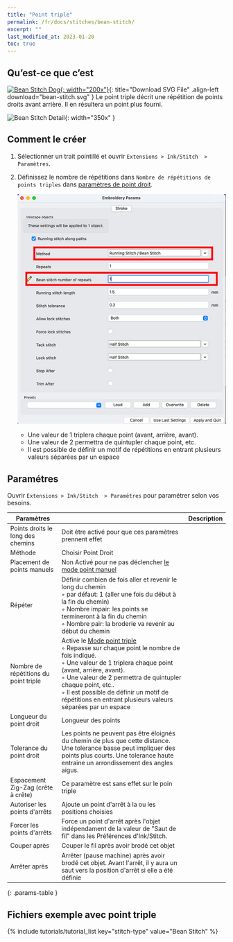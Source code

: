 ```yaml
---
title: "Point triple"
permalink: /fr/docs/stitches/bean-stitch/
excerpt: ""
last_modified_at: 2023-01-20
toc: true
---
```

## Qu’est-ce que c’est
[![Bean Stitch Dog](/assets/images/docs/bean-stitch-example.jpg){: width="200x"}](/assets/images/docs/bean-stitch.svg){: title="Download SVG File" .align-left download="bean-stitch.svg" }
Le point triple décrit une répétition de points droits avant arrière. Il en résultera un point plus fourni.

![Bean Stitch Detail](/assets/images/docs/bean-stitch-detail.jpg){: width="350x" }

## Comment le créer
1. Sélectionner un trait pointillé et ouvrir  `Extensions > Ink/Stitch  > Paramètres`.

2. Définissez le nombre de répétitions dans `Nombre de répétitions de points triples` dans [paramètres de point droit](/fr/docs/stitches/running-stitch).

   ![Bean Stitch Params](/assets/images/docs/en/params-bean-stitch.jpg)

   * Une valeur de 1 triplera chaque point (avant, arrière, avant).
   * Une valeur de 2 permettra de quintupler chaque point, etc.
   * Il est possible de définir un motif de répétitions en entrant plusieurs valeurs séparées par un espace
  
## Paramétres

Ouvrir `Extensions > Ink/Stitch  > Paramètres` pour paramétrer selon vos besoins.

Paramètres||Description
---|--|---
Points droits le long des chemins |Doit être activé pour que ces paramètres prennent effet
Méthode                           |Choisir Point Droit
Placement de points manuels       |Non Activé pour ne pas déclencher [le mode point manuel](/fr/docs/stitches/manual-stitch/)
Répéter                           |Définir combien de fois aller et revenir le long du chemin<br />◦ par défaut: 1 (aller une fois du début à la fin du chemin)<br />◦ Nombre impair: les points se termineront à la fin du chemin<br />◦ Nombre pair: la broderie va revenir au début du chemin
Nombre de répétitions du point triple |Active le [Mode point triple](/fr/docs/stitches/bean-stitch/)<br />◦ Repasse sur chaque point le nombre de fois indiqué.<br />◦ Une valeur de 1 triplera chaque point (avant, arrière, avant).<br />◦ Une valeur de 2 permettra de quintupler chaque point, etc..<br />◦ Il est possible de définir un motif de répétitions en entrant plusieurs valeurs séparées par un espace
Longueur du point droit           |Longueur des points 
Tolerance du point droit          |Les points ne peuvent pas être éloignés du chemin de plus que cette distance. Une tolerance basse peut impliquer des points plus courts. Une tolerance haute entraine un arrondissement des angles aigus.
Espacement Zig-Zag (crête à crête)|Ce paramètre est sans effet sur le poin triple
Autoriser les points d'arrêts     |Ajoute un point d'arrêt à la ou les positions choisies
Forcer les points d'arrêts        |Force un point d'arrêt après l'objet indépendament de la valeur de "Saut de fil" dans les Préférences d'Ink/Stitch.
Couper après                      |Couper le fil après avoir brodé cet objet
Arrêter après                     |Arrêter (pause machine) après avoir brodé cet objet. Avant l'arrêt, il y aura un saut vers la position d'arrêt si elle a été définie


{: .params-table }

## Fichiers exemple avec point triple
{% include tutorials/tutorial_list key="stitch-type" value="Bean Stitch" %}
